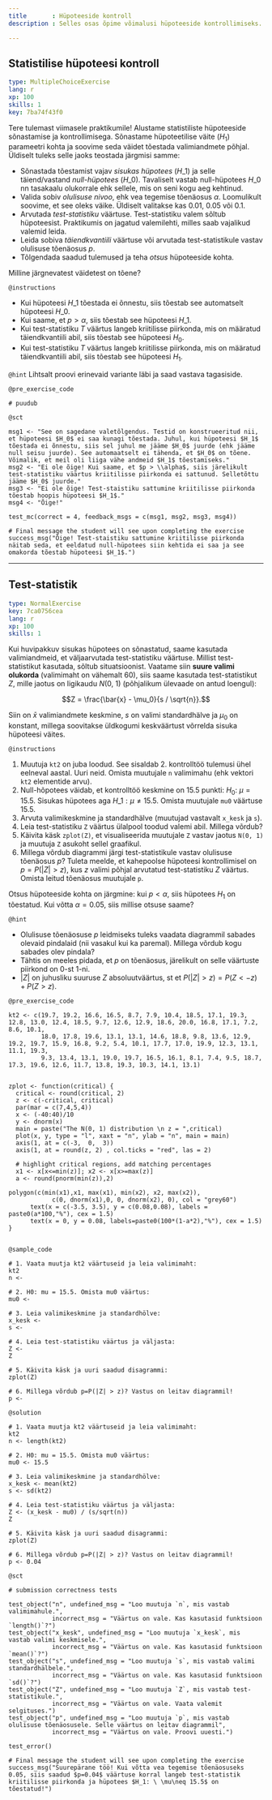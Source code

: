 ```yaml
---
title       : Hüpoteeside kontroll
description : Selles osas õpime võimalusi hüpoteeside kontrollimiseks.

---
```

## Statistilise hüpoteesi kontroll

```yaml
type: MultipleChoiceExercise
lang: r
xp: 100
skills: 1
key: 7ba74f43f0
```

Tere tulemast viimasele praktikumile! Alustame statistiliste hüpoteeside sõnastamise ja kontrollimisega. Sõnastame hüpoteetilise väite ($H_1$) parameetri kohta ja soovime seda väidet tõestada valimiandmete põhjal. Üldiselt tuleks selle jaoks teostada järgmisi samme:

* Sõnastada tõestamist vajav *sisukas hüpotees* ($H\_1$) ja selle täiend/vastand *null-hüpotees* ($H\_0$). Tavaliselt vastab null-hüpotees $H\_0$ nn tasakaalu olukorrale ehk sellele, mis on seni kogu aeg kehtinud.
* Valida sobiv *olulisuse nivoo*, ehk vea tegemise tõenäosus $\alpha$. Loomulikult soovime, et see oleks väike. Üldiselt valitakse kas 0.01, 0.05 või 0.1.
* Arvutada *test-statistiku* väärtuse. Test-statistiku valem sõltub hüpoteesist. Praktikumis on jagatud valemilehti, milles saab vajalikud valemid leida.
* Leida sobiva *täiendkvantiili* väärtuse või arvutada test-statistikule vastav olulisuse tõenäosus $p$.
* Tõlgendada saadud tulemused ja teha *otsus* hüpoteeside kohta.

Milline järgnevatest väidetest on tõene?

`@instructions`
- Kui hüpoteesi $H\_1$ tõestada ei õnnestu, siis tõestab see automatselt hüpoteesi $H\_0$.
- Kui saame, et $p>\alpha$, siis tõestab see hüpoteesi $H\_1$.
- Kui test-statistiku $T$ väärtus langeb kriitilisse piirkonda, mis on määratud täiendkvantiili abil, siis tõestab see hüpoteesi $H_0$.
- Kui test-statistiku $T$ väärtus langeb kriitilisse piirkonda, mis on määratud täiendkvantiili abil, siis tõestab see hüpoteesi $H_1$.

`@hint`
Lihtsalt proovi erinevaid variante läbi ja saad vastava tagasiside.

`@pre_exercise_code`
```{r}
# puudub
```

`@sct`
```{r}
msg1 <- "See on sagedane valetõlgendus. Testid on konstrueeritud nii, et hüpoteesi $H_0$ ei saa kunagi tõestada. Juhul, kui hüpoteesi $H_1$ tõestada ei õnnestu, siis sel juhul me jääme $H_0$ juurde (ehk jääme null seisu juurde). See automaatselt ei tähenda, et $H_0$ on tõene. Võimalik, et meil oli liiga vähe andmeid $H_1$ tõestamiseks."
msg2 <- "Ei ole õige! Kui saame, et $p > \\alpha$, siis järelikult test-statistiku väärtus kriitilisse piirkonda ei sattunud. Selletõttu jääme $H_0$ juurde."
msg3 <- "Ei ole õige! Test-staistiku sattumine kriitilisse piirkonda tõestab hoopis hüpoteesi $H_1$."
msg4 <- "Õige!"

test_mc(correct = 4, feedback_msgs = c(msg1, msg2, msg3, msg4))

# Final message the student will see upon completing the exercise
success_msg("Õige! Test-staistiku sattumine kriitilisse piirkonda näitab seda, et eeldatud null-hüpotees siin kehtida ei saa ja see omakorda tõestab hüpoteesi $H_1$.")
```


---
## Test-statistik

```yaml
type: NormalExercise
key: 7ca0756cea
lang: r
xp: 100
skills: 1
```
Kui huvipakkuv sisukas hüpotees on sõnastatud, saame kasutada valimiandmeid, et väljaarvutada test-statistiku väärtuse. Millist test-statistikut kasutada, sõltub situatsioonist. Vaatame siin **suure valimi olukorda** (valimimaht on vähemalt 60), siis saame kasutada test-statistikut $Z$, mille jaotus on ligikaudu $N(0,\ 1)$ (põhjalikum ülevaade on antud loengul):

$$Z = \frac{\bar{x} - \mu_0}{s / \sqrt{n}}.$$

Siin on $\bar{x}$ valimiandmete keskmine, $s$ on valimi standardhälve ja $\mu_0$ on konstant, millega soovitakse üldkogumi keskväärtust võrrelda sisuka hüpoteesi väites.

`@instructions`

1. Muutuja `kt2` on juba loodud. See sisaldab 2. kontrolltöö tulemusi ühel eelneval aastal. Uuri neid. Omista muutujale `n` valimimahu (ehk vektori `kt2` elementide arvu).
2. Null-hõpotees väidab, et kontrolltöö keskmine on 15.5 punkti: $H_0: \ \mu=15.5$. Sisukas hüpotees aga $H\_1: \mu\neq 15.5$. Omista muutujale `mu0` väärtuse 15.5.
3. Arvuta valimikeskmine ja standardhälve (muutujad vastavalt `x_kesk` ja `s`).
4. Leia test-statistiku `Z` väärtus ülalpool toodud valemi abil. Millega võrdub?
5. Käivita käsk `zplot(Z)`, et visualiseerida muutujale `Z` vastav jaotus `N(0, 1)` ja muutuja `Z` asukoht sellel graafikul.
6. Millega võrdub diagrammi järgi test-statistikule vastav olulisuse tõenäosus $p$? Tuleta meelde, et kahepoolse hüpoteesi kontrollimisel on $p=P(|Z| > z)$, kus $z$ valimi põhjal arvutatud test-statistiku $Z$ väärtus. Omista leitud tõenäosus muutujale `p`.

Otsus hüpoteeside kohta on järgmine: kui $p < \alpha$, siis hüpotees $H_1$ on tõestatud. Kui võtta $\alpha=0.05$, siis millise otsuse saame?

`@hint`
* Olulisuse tõenäosuse $p$ leidmiseks tuleks vaadata diagrammil sabades olevaid pindalaid (nii vasakul kui ka paremal). Millega võrdub kogu sabades olev pindala?
* Tähtis on meeles pidada, et $p$ on tõenäosus, järelikult on selle väärtuste piirkond on 0-st 1-ni.
* $|Z|$ on juhusliku suuruse $Z$ absoluutväärtus, st et $P(|Z| > z) = P(Z < -z) + P(Z > z)$.

`@pre_exercise_code`
```{r}
kt2 <- c(19.7, 19.2, 16.6, 16.5, 8.7, 7.9, 10.4, 18.5, 17.1, 19.3, 12.8, 13.0, 12.4, 18.5, 9.7, 12.6, 12.9, 18.6, 20.0, 16.8, 17.1, 7.2, 8.6, 10.1,
         18.0, 17.8, 19.6, 13.1, 13.1, 14.6, 18.8, 9.8, 13.6, 12.9, 19.2, 19.7, 15.9, 16.8, 9.2, 5.4, 10.1, 17.7, 17.0, 19.9, 12.3, 13.1, 11.1, 19.3,
         9.3, 13.4, 13.1, 19.0, 19.7, 16.5, 16.1, 8.1, 7.4, 9.5, 18.7, 17.3, 19.6, 12.6, 11.7, 13.8, 19.3, 10.3, 14.1, 13.1)


zplot <- function(critical) {
  critical <- round(critical, 2)
  z <- c(-critical, critical)
  par(mar = c(7,4,5,4))
  x <- (-40:40)/10
  y <- dnorm(x)
  main = paste("The N(0, 1) distribution \n z = ",critical)
  plot(x, y, type = "l", xaxt = "n", ylab = "n", main = main)
  axis(1, at = c(-3,  0,  3))
  axis(1, at = round(z, 2) , col.ticks = "red", las = 2)
  
  # highlight critical regions, add matching percentages
  x1 <- x[x<=min(z)]; x2 <- x[x>=max(z)]
  a <- round(pnorm(min(z)),2)
  
polygon(c(min(x1),x1, max(x1), min(x2), x2, max(x2)),
            c(0, dnorm(x1),0, 0, dnorm(x2), 0), col = "grey60")
      text(x = c(-3.5, 3.5), y = c(0.08,0.08), labels = paste0(a*100,"%"), cex = 1.5)
      text(x = 0, y = 0.08, labels=paste0(100*(1-a*2),"%"), cex = 1.5)
}


```

`@sample_code`
```{r}
# 1. Vaata muutja kt2 väärtuseid ja leia valimimaht:
kt2
n <- 

# 2. H0: mu = 15.5. Omista mu0 väärtus:
mu0 <- 

# 3. Leia valimikeskmine ja standardhölve:
x_kesk <- 
s <- 

# 4. Leia test-statistiku väärtus ja väljasta:
Z <- 
Z

# 5. Käivita käsk ja uuri saadud disagrammi:
zplot(Z)

# 6. Millega võrdub p=P(|Z| > z)? Vastus on leitav diagrammil!
p <- 

```

`@solution`
```{r}
# 1. Vaata muutja kt2 väärtuseid ja leia valimimaht:
kt2
n <- length(kt2)

# 2. H0: mu = 15.5. Omista mu0 väärtus:
mu0 <- 15.5

# 3. Leia valimikeskmine ja standardhölve:
x_kesk <- mean(kt2)
s <- sd(kt2)

# 4. Leia test-statistiku väärtus ja väljasta:
Z <- (x_kesk - mu0) / (s/sqrt(n))
Z

# 5. Käivita käsk ja uuri saadud disagrammi:
zplot(Z)

# 6. Millega võrdub p=P(|Z| > z)? Vastus on leitav diagrammil!
p <- 0.04

```

`@sct`
```{r}
# submission correctness tests

test_object("n", undefined_msg = "Loo muutuja `n`, mis vastab valimimahule.",
            incorrect_msg = "Väärtus on vale. Kas kasutasid funktsioon `length()`?")
test_object("x_kesk", undefined_msg = "Loo muutuja `x_kesk`, mis vastab valimi keskmisele.",
            incorrect_msg = "Väärtus on vale. Kas kasutasid funktsioon `mean()`?")
test_object("s", undefined_msg = "Loo muutuja `s`, mis vastab valimi standardhälbele.",
            incorrect_msg = "Väärtus on vale. Kas kasutasid funktsioon `sd()`?")
test_object("Z", undefined_msg = "Loo muutuja `Z`, mis vastab test-statistikule.",
            incorrect_msg = "Väärtus on vale. Vaata valemit selgituses.")
test_object("p", undefined_msg = "Loo muutuja `p`, mis vastab olulisuse tõenäosusele. Selle väärtus on leitav diagrammil",
            incorrect_msg = "Väärtus on vale. Proovi uuesti.")

test_error()

# Final message the student will see upon completing the exercise
success_msg("Suurepärane töö! Kui võtta vea tegemise tõenäosuseks 0.05, siis saadud $p=0.04$ väärtuse korral langeb test-statistik kriitilisse piirkonda ja hüpotees $H_1: \ \mu\neq 15.5$ on tõestatud!")
```
